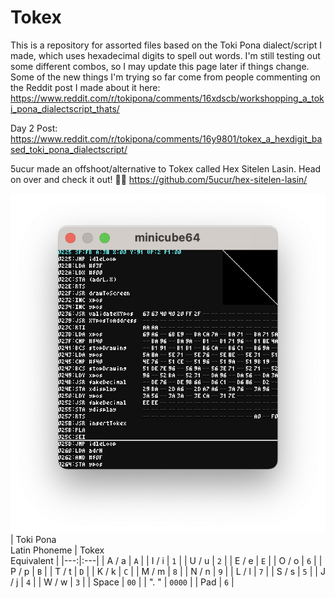 # Tokex
This is a repository for assorted files based on the Toki Pona dialect/script I made, which uses hexadecimal digits to spell out words.  I'm still testing out some different combos, so I may update this page later if things change.  Some of the new things I'm trying so far come from people commenting on the Reddit post I made about it here: https://www.reddit.com/r/tokipona/comments/16xdscb/workshopping_a_toki_pona_dialectscript_thats/

Day 2 Post: https://www.reddit.com/r/tokipona/comments/16y9801/tokex_a_hexdigit_based_toki_pona_dialectscript/

5ucur made an offshoot/alternative to Tokex called Hex Sitelen Lasin.  Head on over and check it out! 👍🏻 https://github.com/5ucur/hex-sitelen-lasin/

![image](https://github.com/AbbyRead/Tokex/blob/c15dd30cc2e2f21eb22cd17ee8af7b8fdc93fada/Tokex%20in%20Minicube64.png)
| Toki Pona<br>Latin Phoneme | Tokex<br>Equivalent |
|---:|:---|
| A / a | `A` |
| I / i | `1` |
| U / u | `2` |
| E / e | `E` |
| O / o | `6` |
| P / p | `B` |
| T / t | `D` |
| K / k | `C` |
| M / m | `8` |
| N / n | `9` |
| L / l | `7` |
| S / s | `5` |
| J / j | `4` |
| W / w | `3` |
| Space | `00` |
| ". " | `0000` |
| Pad | `6` |
